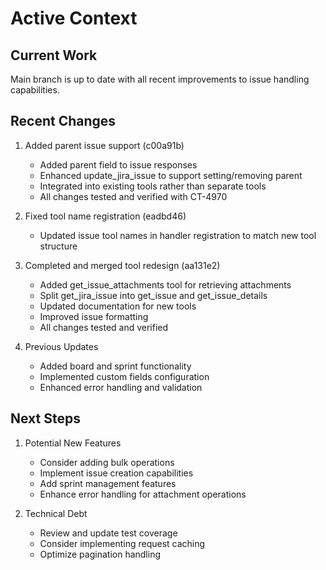 # Active Context

## Current Work
Main branch is up to date with all recent improvements to issue handling capabilities.

## Recent Changes
1. Added parent issue support (c00a91b)
   - Added parent field to issue responses
   - Enhanced update_jira_issue to support setting/removing parent
   - Integrated into existing tools rather than separate tools
   - All changes tested and verified with CT-4970

2. Fixed tool name registration (eadbd46)
   - Updated issue tool names in handler registration to match new tool structure

3. Completed and merged tool redesign (aa131e2)
   - Added get_issue_attachments tool for retrieving attachments
   - Split get_jira_issue into get_issue and get_issue_details
   - Updated documentation for new tools
   - Improved issue formatting
   - All changes tested and verified

4. Previous Updates
   - Added board and sprint functionality
   - Implemented custom fields configuration
   - Enhanced error handling and validation

## Next Steps
1. Potential New Features
   - Consider adding bulk operations
   - Implement issue creation capabilities
   - Add sprint management features
   - Enhance error handling for attachment operations

2. Technical Debt
   - Review and update test coverage
   - Consider implementing request caching
   - Optimize pagination handling
